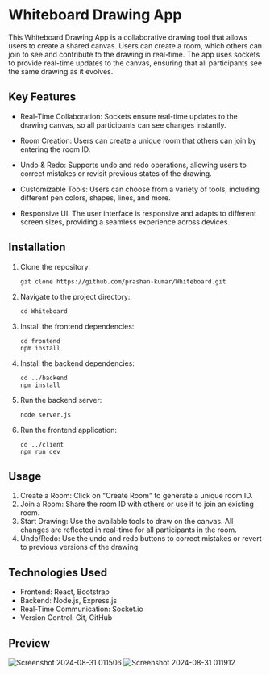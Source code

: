 # Whiteboard Drawing App

This Whiteboard Drawing App is a collaborative drawing tool that allows users to create a shared canvas. Users can create a room, which others can join to see and contribute to the drawing in real-time. The app uses sockets to provide real-time updates to the canvas, ensuring that all participants see the same drawing as it evolves.

## Key Features

- Real-Time Collaboration: Sockets ensure real-time updates to the drawing canvas, so all participants can see changes instantly.

- Room Creation: Users can create a unique room that others can join by entering the room ID.

- Undo & Redo: Supports undo and redo operations, allowing users to correct mistakes or revisit previous states of the drawing.

- Customizable Tools: Users can choose from a variety of tools, including different pen colors, shapes, lines, and more.

- Responsive UI: The user interface is responsive and adapts to different screen sizes, providing a seamless experience across devices.

## Installation

1. Clone the repository:
    ```
    git clone https://github.com/prashan-kumar/Whiteboard.git
    ```

2. Navigate to the project directory:
    ```
    cd Whiteboard
    ```

3. Install the frontend dependencies:
    ```
    cd frontend
    npm install
    ```

4. Install the backend dependencies:
    ```
    cd ../backend
    npm install
    ```

5. Run the backend server:
    ```
    node server.js
    ```

6. Run the frontend application:
    ```
    cd ../client
    npm run dev
    ```

## Usage

1. Create a Room: Click on "Create Room" to generate a unique room ID.
2. Join a Room: Share the room ID with others or use it to join an existing room.
3. Start Drawing: Use the available tools to draw on the canvas. All changes are reflected in real-time for all participants in the room.
4. Undo/Redo: Use the undo and redo buttons to correct mistakes or revert to previous versions of the drawing.

## Technologies Used

- Frontend: React, Bootstrap
- Backend: Node.js, Express.js
- Real-Time Communication: Socket.io
- Version Control: Git, GitHub

## Preview

![Screenshot 2024-08-31 011506](https://github.com/user-attachments/assets/0fcef4e2-9f25-417e-bd90-e282030bd388)
![Screenshot 2024-08-31 011912](https://github.com/user-attachments/assets/66fba594-1c0e-46c0-96f1-e2ad76150cda)

